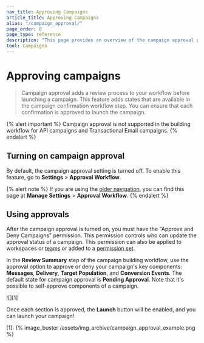 ```yaml
---
nav_title: Approving Campaigns
article_title: Approving Campaigns
alias: "/campaign_approval/"
page_order: 0
page_type: reference
description: "This page provides an overview of the campaign approval process."
tool: Campaigns
---
```


# Approving campaigns

> Campaign approval adds a review process to your workflow before launching a campaign. This feature adds states that are available in the campaign confirmation workflow step. You can ensure that each confirmation is approved to launch the campaign.

{% alert important %}
Campaign approval is not supported in the building workflow for API campaigns and Transactional Email campaigns.
{% endalert %}

## Turning on campaign approval

By default, the campaign approval setting is turned off. To enable this feature, go to **Settings** > **Approval Workflow**.

{% alert note %}
If you are using the [older navigation]({{site.baseurl}}/navigation), you can find this page at **Manage Settings** > **Approval Workflow**.
{% endalert %}

## Using approvals

After the campaign approval is turned on, you must have the "Approve and Deny Campaigns" permission. This permission controls who can update the approval status of a campaign. This permission can also be applied to workspaces or [teams]({{site.baseurl}}/user_guide/administrative/app_settings/manage_your_braze_users/teams/) or added to a [permission set]({{site.baseurl}}/user_guide/administrative/app_settings/manage_your_braze_users/user_permissions/#permission-sets).

In the **Review Summary** step of the campaign building workflow, use the approval option to approve or deny your campaign's key components: **Messages**, **Delivery**, **Target Population**, and **Conversion Events**. The default state for campaign approval is **Pending Approval**. Note that it's possible to self-approve components of a campaign.

![][1]

Once each section is approved, the **Launch** button will be enabled, and you can launch your campaign! 

[1]: {% image_buster /assets/img_archive/campaign_approval_example.png %} 
